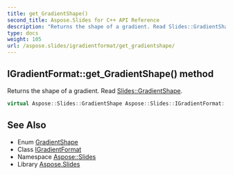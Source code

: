 ```yaml
---
title: get_GradientShape()
second_title: Aspose.Slides for C++ API Reference
description: "Returns the shape of a gradient. Read Slides::GradientShape."
type: docs
weight: 105
url: /aspose.slides/igradientformat/get_gradientshape/
---
```

## IGradientFormat::get_GradientShape() method


Returns the shape of a gradient. Read [Slides::GradientShape](../../gradientshape/).

```cpp
virtual Aspose::Slides::GradientShape Aspose::Slides::IGradientFormat::get_GradientShape()=0
```

## See Also

* Enum [GradientShape](../../gradientshape/)
* Class [IGradientFormat](../)
* Namespace [Aspose::Slides](../../)
* Library [Aspose.Slides](../../../)